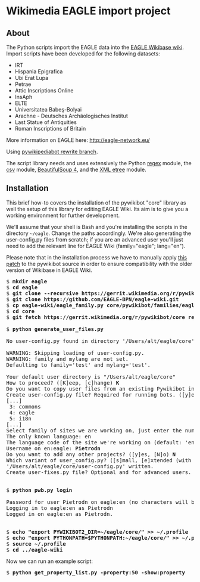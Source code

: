 # Wikimedia EAGLE import project

## About

The Python scripts import the EAGLE data into the [EAGLE Wikibase wiki](http://www.eagle-network.eu/wiki/index.php/).
Import scripts have been developed for the following datasets:
* IRT
* Hispania Epigrafica
* Ubi Erat Lupa
* Petrae
* Attic Inscriptions Online
* InsAph
* ELTE
* Universitatea Babeş-Bolyai
* Arachne - Deutsches Archäologisches Institut
* Last Statue of Antiquities
* Roman Inscriptions of Britain

More information on EAGLE here:
http://eagle-network.eu/

Using [pywikipediabot rewrite branch](https://github.com/wikimedia/pywikibot-core).

The script library needs and uses extensively the Python [regex](http://docs.python.org/2/library/re.html) module, the [csv](http://docs.python.org/2/library/csv.html) module, [BeautifulSoup 4](http://www.crummy.com/software/BeautifulSoup/bs4/doc/), and the [XML etree](http://docs.python.org/2/library/xml.etree.elementtree.html) module.

## Installation

This brief how-to covers the installation of the pywikibot "core" library as well the setup of this library for editing EAGLE Wiki.
Its aim is to give you a working environment for further development.

We'll assume that your shell is Bash and you're installing the scripts in the directory `~/eagle`. Change the paths accordingly.
We're also generating the user-config.py files from scratch; if you are an advanced user you'll just need to add the relevant line for EAGLE Wiki (family="eagle"; lang="en").

Please note that in the installation process we have to manually apply [this patch](https://gerrit.wikimedia.org/r/#/c/167532/) to the pywikibot source in order to ensure compatibility with the older version of Wikibase in EAGLE Wiki.

<pre>
$ <b>mkdir eagle</b>
$ <b>cd eagle</b>
$ <b>git clone --recursive https://gerrit.wikimedia.org/r/pywikibot/core.git</b>
$ <b>git clone https://github.com/EAGLE-BPN/eagle-wiki.git</b>
$ <b>cp eagle-wiki/eagle_family.py core/pywikibot/families/eagle_family.py</b>
$ <b>cd core</b>
$ <b>git fetch https://gerrit.wikimedia.org/r/pywikibot/core refs/changes/32/167532/2 && git cherry-pick FETCH_HEAD</b>

$ <b>python generate_user_files.py</b>

No user-config.py found in directory '/Users/alt/eagle/core'.

WARNING: Skipping loading of user-config.py.
WARNING: family and mylang are not set.
Defaulting to family='test' and mylang='test'.

Your default user directory is "/Users/alt/eagle/core"
How to proceed? ([K]eep, [c]hange) <b>K</b>
Do you want to copy user files from an existing Pywikibot installation? ([y]es, [n]o) <b>n</b>
Create user-config.py file? Required for running bots. ([y]es, [N]o) <b>y</b>
[...]
 3: commons
 4: eagle
 5: i18n
[...]
Select family of sites we are working on, just enter the number or name (default: wikipedia):  <b>eagle</b>
The only known language: en
The language code of the site we're working on (default: 'en'): 
Username on en:eagle: <b>Pietrodn</b>
Do you want to add any other projects? ([y]es, [N]o) <b>N</b>
Which variant of user_config.py? ([s]mall, [e]xtended (with further information)) <b>s</b>
'/Users/alt/eagle/core/user-config.py' written.
Create user-fixes.py file? Optional and for advanced users. ([y]es, [N]o) <b>N</b>


$ <b>python pwb.py login</b>

Password for user Pietrodn on eagle:en (no characters will be shown): 
Logging in to eagle:en as Pietrodn
Logged in on eagle:en as Pietrodn.


$ <b>echo "export PYWIKIBOT2_DIR=~/eagle/core/" >> ~/.profile</b>
$ <b>echo "export PYTHONPATH=$PYTHONPATH:~/eagle/core/" >> ~/.profile</b>
$ <b>source ~/.profile</b>
$ <b>cd ../eagle-wiki</b>
</pre>

Now we can run an example script:
<pre>
$ <b>python get_property_list.py -property:50 -show:property</b>
</pre>
